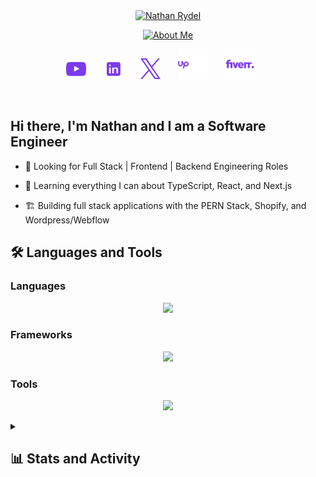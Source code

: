 <br />
<br />

<p align="center">
  <a href="https://nathanrydel.dev"><img src="https://readme-typing-svg.demolab.com?font=JetBrains+Mono&size=36&duration=1&pause=1000&color=7C3AED&center=true&vCenter=true&repeat=false&random=false&width=500&height=65&lines=Nathan+Rydel" alt="Nathan Rydel" /></a>
</p>

<p align="center">
  <a href="https://nathanrydel.dev"><img src="https://readme-typing-svg.demolab.com?font=JetBrains+Mono&size=24&duration=2000&pause=1000&color=7C3AED&center=true&vCenter=true&random=false&width=440&height=45&lines=Full+Stack+Web+Developer;E-commerce+Developer;Always+learning+new+things" alt="About Me" /></a>
</p>

<!-- Social icons section -->
<p align="center">
  <a href="https://www.youtube.com/@NRDevs"><img width="32px" alt="Youtube" title="Youtube" src="./assets/youtube-logo-purple.svg"/></a>
  &#8287;&#8287;&#8287;&#8287;&#8287;
  <a href="https://www.linkedin.com/in/nathan-rydel/"><img width="32px" alt="LinkedIn" title="LinkedIn" src="./assets/linkedin-icon-violet.svg"/></a>
  &#8287;&#8287;&#8287;&#8287;&#8287;
  <a href="https://twitter.com/NathanRydel"><img width="32px" alt="Twitter" title="Twitter" src="./assets/x-logo-purple.svg"/></a>
  &#8287;&#8287;&#8287;&#8287;&#8287;
  <a href="https://www.upwork.com/freelancers/~01bcaf165a818e8816"><img width="48px" alt="Upwork" title="Upwork" src="./assets/upwork-logo-purple.svg"/></a>
  &#8287;&#8287;&#8287;&#8287;&#8287;
  <a href="https://www.fiverr.com/nathanrydel"><img width="48px" alt="Fiverr" title="Fiverr" src="./assets/fiverr-logo-purple.svg"/></a>
  &#8287;&#8287;&#8287;&#8287;&#8287;
</p>

<br />

## Hi there, I'm Nathan and I am a Software Engineer

- 🔭 Looking for Full Stack | Frontend | Backend Engineering Roles

- 🌱 Learning everything I can about TypeScript, React, and Next.js

- 🏗️ Building full stack applications with the PERN Stack, Shopify, and Wordpress/Webflow

## 🛠️ Languages and Tools

### Languages
<p align="center">
  <img src="https://skillicons.dev/icons?i=js,ts,html,css,py,go,cs,postgres">
</p>

### Frameworks
<p align="center">
  <img src="https://skillicons.dev/icons?i=react,vue,astro,nodejs,express,nextjs,prisma,tailwind,flask,bootstrap,mongodb,webflow,wordpress,framer">
</p>

### Tools
<p align="center">
  <img src="https://skillicons.dev/icons?i=git,ubuntu,pnpm,windows,vscode,vite,vitest,vercel,selenium,npm,aws,azure,docker,cloudflare,notion">
</p>

<details>

<summary><h2> 📊 Stats and Activity</h2></summary>

<h3>💻 GitHub Profile Stats</h3>

<p align="center">
  <a href="https://github.com/anuraghazra/github-readme-stats">
    <img alt="nathanrydel's Github Stats" src="https://github-readme-stats-nathan-rydel.vercel.app/api?username=nathanrydel&show_icons=true&theme=dracula" height="192px"/>
  </a>

  <br/>
  
  <a href="https://github.com/anuraghazra/github-readme-stats">
    <img alt="nathanrydel's Top Languages" src="https://github-readme-stats-nathan-rydel.vercel.app/api/top-langs/?username=nathanrydel&theme=dracula&layout=compact" height="192px"/>
  </a>
</p>

<br/>

<b>Note:</b> Top languages is only a metric of the languages my public code consists of and doesn't reflect experience or skill level.

<h3>⚡ Recent GitHub Activity</h3>

<!-- https://github.com/jamesgeorge007/github-activity-readme -->
<!--START_SECTION:activity-->

1. ❗ Opened issue [#13](https://github.com/nathanrydel/go-todo-app/issues/13) in [nathanrydel/go-todo-app](https://github.com/nathanrydel/go-todo-app)
2. ❗ Opened issue [#12](https://github.com/nathanrydel/go-todo-app/issues/12) in [nathanrydel/go-todo-app](https://github.com/nathanrydel/go-todo-app)
3. ❗ Opened issue [#11](https://github.com/nathanrydel/go-todo-app/issues/11) in [nathanrydel/go-todo-app](https://github.com/nathanrydel/go-todo-app)
4. ❗ Opened issue [#10](https://github.com/nathanrydel/go-todo-app/issues/10) in [nathanrydel/go-todo-app](https://github.com/nathanrydel/go-todo-app)
5. ❗ Opened issue [#9](https://github.com/nathanrydel/go-todo-app/issues/9) in [nathanrydel/go-todo-app](https://github.com/nathanrydel/go-todo-app)
<!--END_SECTION:activity-->

<details>
  <summary><h4>👓Views</h4></summary>

  <!-- https://komarev.com/sources/github-profile-views-counter -->
  ![](https://komarev.com/ghpvc/?username=nathanrydel&color=blueviolet&style=for-the-badge)
  
</details>
</details>

